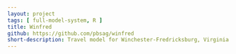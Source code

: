 ```yaml
---
layout: project
tags: [ full-model-system, R ]
title: Winfred
github: https://github.com/pbsag/winfred
short-description: Travel model for Winchester-Fredricksburg, Virginia
---
```

